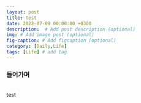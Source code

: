 ```yaml
---
layout: post
title: test
date: 2022-07-09 00:00:00 +0300
description:  # Add post description (optional)
img: # Add image post (optional)
fig-caption: # Add figcaption (optional)
category: [Daily,Life]
tags: [Life] # add tag
---
```


### 들어가며
<br>
test

<br>


